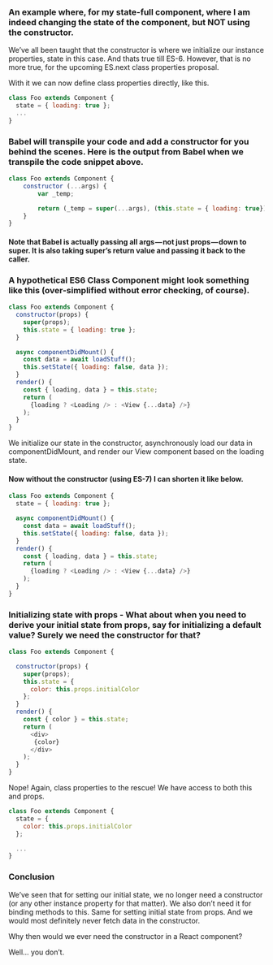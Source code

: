 ### An example where, for my state-full component, where I am indeed changing the state of the component, but NOT using the constructor.

We’ve all been taught that the constructor is where we initialize our instance properties, state in this case. And thats true till ES-6. However, that is no more true, for the upcoming ES.next class properties proposal.

With it we can now define class properties directly, like this.

```js
class Foo extends Component {
  state = { loading: true };
  ...
}
```

### Babel will transpile your code and add a constructor for you behind the scenes. Here is the output from Babel when we transpile the code snippet above.

```js
class Foo extends Component {
    constructor (...args) {
        var _temp;

        return (_temp = super(...args), (this.state = { loading: true}), _temp )
    }
}

```

#### Note that Babel is actually passing all args — not just props — down to super. It is also taking super’s return value and passing it back to the caller.

### A hypothetical ES6 Class Component might look something like this (over-simplified without error checking, of course).

```js
class Foo extends Component {
  constructor(props) {
    super(props);
    this.state = { loading: true };
  }

  async componentDidMount() {
    const data = await loadStuff();
    this.setState({ loading: false, data });
  }
  render() {
    const { loading, data } = this.state;
    return (
      {loading ? <Loading /> : <View {...data} />}
    );
  }
}
```
We initialize our state in the constructor, asynchronously load our data in componentDidMount, and render our View component based on the loading state.

#### Now without the constructor (using ES-7) I can shorten it like below.

```js
class Foo extends Component {
  state = { loading: true };

  async componentDidMount() {
    const data = await loadStuff();
    this.setState({ loading: false, data });
  }
  render() {
    const { loading, data } = this.state;
    return (
      {loading ? <Loading /> : <View {...data} />}
    );
  }
}
```

### Initializing state with props - What about when you need to derive your initial state from props, say for initializing a default value? Surely we need the constructor for that?

```js
class Foo extends Component {

  constructor(props) {
    super(props);
    this.state = {
      color: this.props.initialColor
    };
  }
  render() {
    const { color } = this.state;
    return (
      <div>
       {color}
      </div>
    );
  }
}
```

Nope! Again, class properties to the rescue! We have access to both this and props.

```js
class Foo extends Component {
  state = {
    color: this.props.initialColor
  };

  ...
}
```

### Conclusion

We’ve seen that for setting our initial state, we no longer need a constructor (or any other instance property for that matter). We also don’t need it for binding methods to this. Same for setting initial state from props. And we would most definitely never fetch data in the constructor.

Why then would we ever need the constructor in a React component?

Well… you don’t.